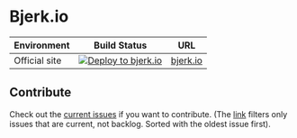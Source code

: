 # Bjerk.io

|Environment|Build Status|URL|
|----------|----------|----|
|Official site|[![Deploy to bjerk.io](https://github.com/bjerkio/website/actions/workflows/push.yml/badge.svg)](https://github.com/bjerkio/website/actions/workflows/push.yml)|[bjerk.io](https://bjerk.io)|


## Contribute

Check out the [current issues][current-issues] if you want to contribute. (The [link][current-issues] filters only issues that are current, not backlog. Sorted with the oldest issue first).


[current-issues]: https://github.com/issues?q=is%3Aissue+is%3Aopen+repo%3Abjerkio%2Fwebsite+archived%3Afalse+sort%3Aupdated-asc+-label%3Abacklog+
